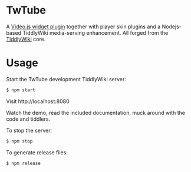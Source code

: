 # TwTube

A [Video.js widget plugin](https://videojs.com/) together with
player skin plugins and a Nodejs-based TiddlyWiki media-serving
enhancement. All forged from the [TiddlyWiki](https://tiddlywiki.com) core.

# Usage

Start the TwTube development TiddlyWiki server:

```bash
$ npm start
```

Visit http://localhost:8080

Watch the demo, read the included documentation, muck around with the code and tiddlers.

To stop the server:

```bash
$ npm stop
```

To generate release files:

```bash
$ npm release
```
